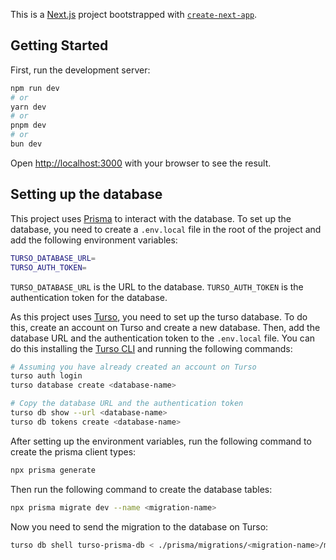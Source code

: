 This is a [Next.js](https://nextjs.org/) project bootstrapped with [`create-next-app`](https://github.com/vercel/next.js/tree/canary/packages/create-next-app).

## Getting Started

First, run the development server:

```bash
npm run dev
# or
yarn dev
# or
pnpm dev
# or
bun dev
```

Open [http://localhost:3000](http://localhost:3000) with your browser to see the result.

## Setting up the database

This project uses [Prisma](https://www.prisma.io/) to interact with the database. To set up the database, you need to create a `.env.local` file in the root of the project and add the following environment variables:

```bash
TURSO_DATABASE_URL=
TURSO_AUTH_TOKEN=
```

`TURSO_DATABASE_URL` is the URL to the database. `TURSO_AUTH_TOKEN` is the authentication token for the database.

As this project uses [Turso](https://turso.tech/), you need to set up the turso database. To do this, create an account on Turso and create a new database. Then, add the database URL and the authentication token to the `.env.local` file. You can do this installing the [Turso CLI](https://docs.turso.tech/cli/installation) and running the following commands:

```bash
# Assuming you have already created an account on Turso
turso auth login
turso database create <database-name>

# Copy the database URL and the authentication token
turso db show --url <database-name>
turso db tokens create <database-name>
```

After setting up the environment variables, run the following command to create the prisma client types:

```bash
npx prisma generate
```

Then run the following command to create the database tables:

```bash
npx prisma migrate dev --name <migration-name>
```

Now you need to send the migration to the database on Turso:

```bash
turso db shell turso-prisma-db < ./prisma/migrations/<migration-name>/migration.sql
```
